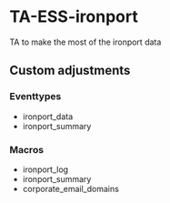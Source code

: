 # TA-ESS-ironport
TA to make the most of the ironport data

## Custom adjustments
### Eventtypes
- ironport_data
- ironport_summary

### Macros
- ironport_log
- ironport_summary
- corporate_email_domains